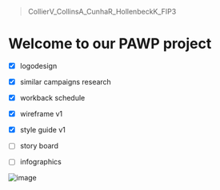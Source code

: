 > CollierV_CollinsA_CunhaR_HollenbeckK_FIP3

# Welcome to our PAWP project

- [x] logodesign
- [x] similar campaigns research
- [x] workback schedule
- [x] wireframe v1
- [x] style guide v1
- [ ] story board
- [ ] infographics


![image](https://user-images.githubusercontent.com/43250456/73209639-ad409c00-4116-11ea-9f27-94d5485b3d8e.png)
